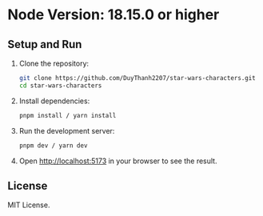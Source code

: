 # Node Version: 18.15.0 or higher

## Setup and Run

1. Clone the repository:

   ```sh
   git clone https://github.com/DuyThanh2207/star-wars-characters.git
   cd star-wars-characters
   ```

2. Install dependencies:

   ```sh
   pnpm install / yarn install
   ```

3. Run the development server:

   ```sh
   pnpm dev / yarn dev
   ```

4. Open [http://localhost:5173](http://localhost:5173) in your browser to see the result.

## License

MIT License.
